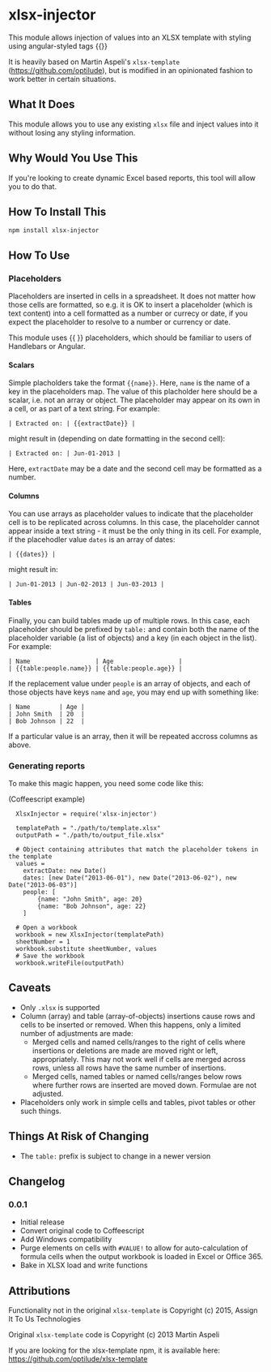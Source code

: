 # xlsx-injector

This module allows injection of values into an XLSX template with styling using angular-styled tags {{}}

It is heavily based on Martin Aspeli's `xlsx-template` (https://github.com/optilude), but is modified in an 
opinionated fashion to work better in certain situations.

## What It Does

This module allows you to use any existing `xlsx` file and inject values into it without losing any 
styling information.

## Why Would You Use This

If you're looking to create dynamic Excel based reports, this tool will allow you to do that.

## How To Install This

`npm install xlsx-injector`

## How To Use

### Placeholders

Placeholders are inserted in cells in a spreadsheet. It does not matter how
those cells are formatted, so e.g. it is OK to insert a placeholder (which is
text content) into a cell formatted as a number or currecy or date, if you
expect the placeholder to resolve to a number or currency or date.

This module uses {{ }} placeholders, which should be familiar to users of Handlebars or Angular.

#### Scalars

Simple placholders take the format `{{name}}`. Here, `name` is the name of a
key in the placeholders map. The value of this placholder here should be a
scalar, i.e. not an array or object. The placeholder may appear on its own in a
cell, or as part of a text string. For example:

    | Extracted on: | {{extractDate}} |

might result in (depending on date formatting in the second cell):

    | Extracted on: | Jun-01-2013 |

Here, `extractDate` may be a date and the second cell may be formatted as a
number.

#### Columns

You can use arrays as placeholder values to indicate that the placeholder cell
is to be replicated across columns. In this case, the placeholder cannot appear
inside a text string - it must be the only thing in its cell. For example,
if the placehodler value `dates` is an array of dates:

    | {{dates}} |

might result in:

    | Jun-01-2013 | Jun-02-2013 | Jun-03-2013 |

#### Tables

Finally, you can build tables made up of multiple rows. In this case, each
placeholder should be prefixed by `table:` and contain both the name of the
placeholder variable (a list of objects) and a key (in each object in the list).
For example:

    | Name                  | Age                  |
    | {{table:people.name}} | {{table:people.age}} |

If the replacement value under `people` is an array of objects, and each of
those objects have keys `name` and `age`, you may end up with something like:

    | Name        | Age |
    | John Smith  | 20  |
    | Bob Johnson | 22  |

If a particular value is an array, then it will be repeated accross columns as
above.

### Generating reports

To make this magic happen, you need some code like this:

(Coffeescript example)
```
  XlsxInjector = require('xlsx-injector')

  templatePath = "./path/to/template.xlsx"
  outputPath = "./path/to/output_file.xlsx"

  # Object containing attributes that match the placeholder tokens in the template
  values = 
    extractDate: new Date()
    dates: [new Date("2013-06-01"), new Date("2013-06-02"), new Date("2013-06-03")]
    people: [
        {name: "John Smith", age: 20}
        {name: "Bob Johnson", age: 22}
    ]

  # Open a workbook
  workbook = new XlsxInjector(templatePath)
  sheetNumber = 1
  workbook.substitute sheetNumber, values
  # Save the workbook
  workbook.writeFile(outputPath)

```


## Caveats

* Only `.xlsx` is supported
* Column (array) and table (array-of-objects) insertions cause rows and cells to
  be inserted or removed. When this happens, only a limited number of
  adjustments are made:
    * Merged cells and named cells/ranges to the right of cells where insertions
      or deletions are made are moved right or left, appropriately. This may
      not work well if cells are merged across rows, unless all rows have the
      same number of insertions.
    * Merged cells, named tables or named cells/ranges below rows where further
      rows are inserted are moved down.
  Formulae are not adjusted.
* Placeholders only work in simple cells and tables, pivot tables or
  other such things.

## Things At Risk of Changing

* The `table:` prefix is subject to change in a newer version

## Changelog

### 0.0.1

* Initial release
* Convert original code to Coffeescript
* Add Windows compatibility
* Purge elements on cells with `#VALUE!` to allow for auto-calculation of formula cells when the output workbook is loaded in Excel or Office 365.
* Bake in XLSX load and write functions

## Attributions

Functionality not in the original `xlsx-template` is Copyright (c) 2015, Assign It To Us Technologies

Original `xlsx-template` code is Copyright (c) 2013 Martin Aspeli

If you are looking for the xlsx-template npm, it is available here: https://github.com/optilude/xlsx-template